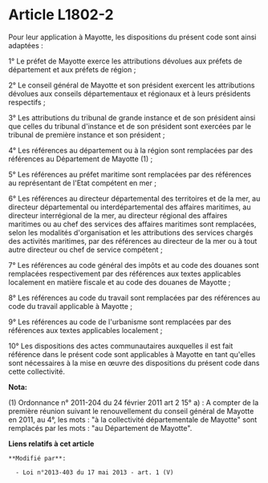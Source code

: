 # Article L1802-2

Pour leur application à Mayotte, les dispositions du présent code sont ainsi adaptées :

1° Le préfet de Mayotte exerce les attributions dévolues aux préfets de département et aux préfets de région ;

2° Le conseil général de Mayotte et son président exercent les attributions dévolues aux conseils départementaux et régionaux
et à leurs présidents respectifs ;

3° Les attributions du tribunal de grande instance et de son président ainsi que celles du tribunal d'instance et de son
président sont exercées par le tribunal de première instance et son président ;

4° Les références au département ou à la région sont remplacées par des références au Département de Mayotte (1) ;

5° Les références au préfet maritime sont remplacées par des références au représentant de l'Etat compétent en mer ;

6° Les références au directeur départemental des territoires et de la mer, au directeur départemental ou interdépartemental
des affaires maritimes, au directeur interrégional de la mer, au directeur régional des affaires maritimes ou au chef des
services des affaires maritimes sont remplacées, selon les modalités d'organisation et les attributions des services chargés
des activités maritimes, par des références au directeur de la mer ou à tout autre directeur ou chef de service compétent ;

7° Les références au code général des impôts et au code des douanes sont remplacées respectivement par des références aux
textes applicables localement en matière fiscale et au code des douanes de Mayotte ;

8° Les références au code du travail sont remplacées par des références au code du travail applicable à Mayotte ;

9° Les références au code de l'urbanisme sont remplacées par des références aux textes applicables localement ;

10° Les dispositions des actes communautaires auxquelles il est fait référence dans le présent code sont applicables à
Mayotte en tant qu'elles sont nécessaires à la mise en œuvre des dispositions du présent code dans cette collectivité.

**Nota:**

(1) Ordonnance n° 2011-204 du 24 février 2011 art 2 15° a) : A compter de la première réunion suivant le renouvellement du
conseil général de Mayotte en 2011, au 4°, les mots : "à la collectivité départementale de Mayotte" sont remplacés par les
mots : "au Département de Mayotte".

**Liens relatifs à cet article**

	**Modifié par**:

	  - Loi n°2013-403 du 17 mai 2013 - art. 1 (V)
